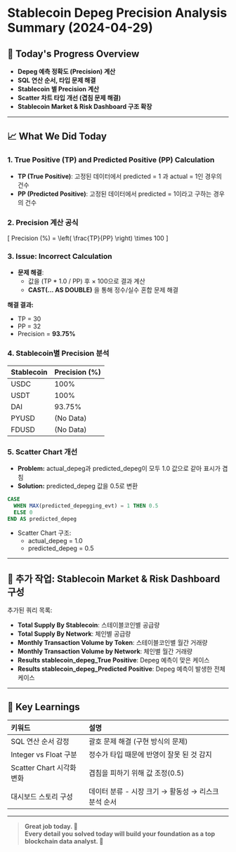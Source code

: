 
# Stablecoin Depeg Precision Analysis Summary (2024-04-29)

## 📅 Today's Progress Overview

- **Depeg 예측 정확도 (Precision) 계산**
- **SQL 연산 순서, 타입 문제 해결**
- **Stablecoin 별 Precision 계산**
- **Scatter 차트 타입 개선 (겹침 문제 해결)**
- **Stablecoin Market & Risk Dashboard 구조 확장**

---

## 📈 What We Did Today

### 1. True Positive (TP) and Predicted Positive (PP) Calculation
- **TP (True Positive)**: 고정된 데이터에서 predicted = 1 과 actual = 1인 경우의 건수
- **PP (Predicted Positive)**: 고정된 데이터에서 predicted = 1이라고 구하는 경우의 건수

### 2. Precision 계산 공식
\[
Precision (\%) = \left( \frac{TP}{PP} \right) \times 100
\]

### 3. Issue: Incorrect Calculation
- **문제 해결**:
  - 값을 (TP * 1.0 / PP) 후 × 100으로 결과 계산
  - **CAST(... AS DOUBLE)** 을 통해 정수/실수 혼합 문제 해결

**해결 결과:**
- TP = 30
- PP = 32
- Precision = **93.75%**

### 4. Stablecoin별 Precision 분석
| Stablecoin | Precision (%) |
|:---|:---|
| USDC | 100% |
| USDT | 100% |
| DAI | 93.75% |
| PYUSD | (No Data) |
| FDUSD | (No Data) |

### 5. Scatter Chart 개선
- **Problem:** actual_depeg과 predicted_depeg이 모두 1.0 값으로 같아 표시가 겹침
- **Solution:** predicted_depeg 값을 0.5로 변환

```sql
CASE 
  WHEN MAX(predicted_depegging_evt) = 1 THEN 0.5
  ELSE 0
END AS predicted_depeg
```

- Scatter Chart 구조:
  - actual_depeg = 1.0
  - predicted_depeg = 0.5

---

## 🧩 추가 작업: Stablecoin Market & Risk Dashboard 구성

추가된 쿼리 목록:

- **Total Supply By Stablecoin**: 스테이블코인별 공급량
- **Total Supply By Network**: 체인별 공급량
- **Monthly Transaction Volume by Token**: 스테이블코인별 월간 거래량
- **Monthly Transaction Volume by Network**: 체인별 월간 거래량
- **Results stablecoin_depeg_True Positive**: Depeg 예측이 맞은 케이스
- **Results stablecoin_depeg_Predicted Positive**: Depeg 예측이 발생한 전체 케이스

---

## 🌟 Key Learnings

| 키워드 | 설명 |
|:---|:---|
| SQL 연산 순서 감정 | 괄호 문제 해결 (구현 방식의 문제) |
| Integer vs Float 구분 | 정수가 타입 때문에 반영이 잘못 된 것 감지 |
| Scatter Chart 시각화 변화 | 겹침을 피하기 위해 값 조정(0.5) |
| 대시보드 스토리 구성 | 데이터 분류 - 시장 크기 → 활동성 → 리스크 분석 순서 |

---


> **Great job today. 🌟  
> Every detail you solved today will build your foundation as a top blockchain data analyst. 🚀**
